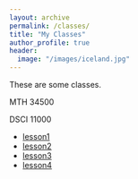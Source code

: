 ```yaml
---
layout: archive
permalink: /classes/
title: "My Classes"
author_profile: true
header:
  image: "/images/iceland.jpg"
---
```

These are some classes.

MTH 34500

DSCI 11000

+ [lesson1](lesson01.html)
+ [lesson2](lesson02.html)
+ [lesson3](lesson03.Rmd)
+ [lesson4](lesson04.ipynb)
